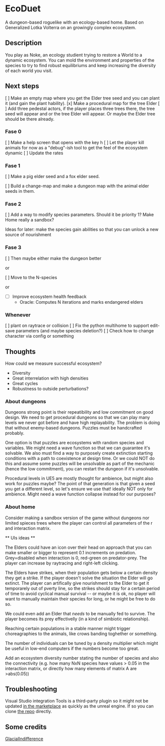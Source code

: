 # EcoDuet

A dungeon-based roguelike with an ecology-based home. Based on Generalized Lotka Volterra on an growingly complex ecosystem.

## Description

You play as Noke, an ecology studient trying to restore a World to a dynamic ecosystem. You can mold the environment and properties of the species to try to find robust equilibriums and keep increasing the diversity of each world you visit.

## Next steps

[ ] Make an empty map where you get the Elder tree seed and you can plant it (and gain the plant hability).
[x] Make a procedural map for the tree Elder
[ ] Add three pedestal actors, if the player places three trees there, the tree seed will appear and or the tree Elder will appear. Or maybe the Elder tree should be there already.

### Fase 0

[ ] Make a help screen that opens with the key h
[ ] Let the player kill animals for now as a "debug"-ish tool to get the feel of the ecosystem dynamic
[ ] Update the rates

### Fase 1

[ ] Make a pig elder seed and a fox elder seed.

[ ] Build a change-map and make a dungeon map with the animal elder seeds in them.


### Fase 2

[ ] Add a way to modify species parameters. Should it be priority 1? Make Home really a sandbox?

Ideas for later: make the species gain abilities so that you can unlock a new source of nourishment

### Fase 3

[ ] Then maybe either make the dungeon better

or

[ ] Move to the N-species

or

* [ ] Improve ecosystem health feedback
	- Oracle: Computes N iterations and marks endangered elders

### Whenever

[ ] plant on raytrace or collision
[ ] Fix the python multihome to support edit-save parameters (and maybe species deletion?)
[ ] Check how to change character via config or something




## Thoughts

How could we measure successful ecosystem?

* Diversity
* Great interrelation with high densities
* Great cycles
* Robustness to outside perturbations?


### About dungeons

Dungeons strong point is their repeatibility and low commitment on good design. We need to get procedural dungeons so that we can play many levels we never got before and have high replayability. The problem is doing that without enemy-based dungeons. Puzzles must be handcrafted probably.

One option is that puzzles are ecosystems with random species and variables. We might need a wave function so that we can guarantee it's solvable. We also must find a way to purposely create extinction starting conditions with a path to coexistence at design time. Or we could NOT do this and assume some puzzles will be unsolvable as part of the mechanic (hence the low commitment), you can restart the dungeon if it's unsolvable.

Procedural levels in UE5 are mostly thought for ambience, but might also work for puzzles maybe? The point of that generation is that given a seed you get a different level, so let's ensure we use that! ideally NOT only for ambience. Might need a wave function collapse instead for our purposes?

### About home

Consider making a sandbox version of the game without dungeons nor limited spieces trees where the player can control all parameters of the r and interaction matrix.

** UIs ideas **

The Elders could have an icon over their head on approach that you can make smaller or bigger to represent 0.1 increments on predation. Grey=disabled when interaction is 0, red-green on predator-prey. The player can increase by raytracing and right-left clicking.

The Elders have strikes, when their population gets below a certain density they get a strike. If the player doesn't solve the situation the Elder will go extinct. The player can artifically give nourishment to the Elder to get it temporarely out of pverty line, so the strikes should stay for a certain period of time to avoid cyclical manual survival -- or maybe it is ok, no player will want to manually maintain their species for long, or he might be free to do so.

We could even add an Elder that _needs_ to be manually fed to survive. The player becomes its prey effectivelly (in a kind of simbiotic relationship). 

Reaching certain populations in a stable manner might trigger choreagraphies to the animals, like crows banding toghether or something.

The number of individuals can be tuned by a density multiplier which might be useful in low-end computers if the numbers become too great.

Add an ecosystem diversity number stating the number of species and also the connectivity (e.g. how many NxN species have values > 0.05 in the interaction matrix, or directly how many elements of matrix A are >abs(0.05))

## Troubleshooting

Visual Studio integration Tools is a third-party plugin so it might not be updated [in the marketplace](https://www.unrealengine.com/marketplace/en-US/product/362651520df94e4fa65492dbcba44ae2) as quickly as the unreal engine.
If so you can clone [the repo](https://github.com/microsoft/vc-ue-extensions#building-and-installing-the-plugin) directly.

## Some credits

[GlacialIndifference](https://fontlibrary.org/en/font/glacial-indifference)
